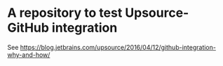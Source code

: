 # A repository to test Upsource-GitHub integration
See https://blog.jetbrains.com/upsource/2016/04/12/github-integration-why-and-how/

<!---
1
--->
